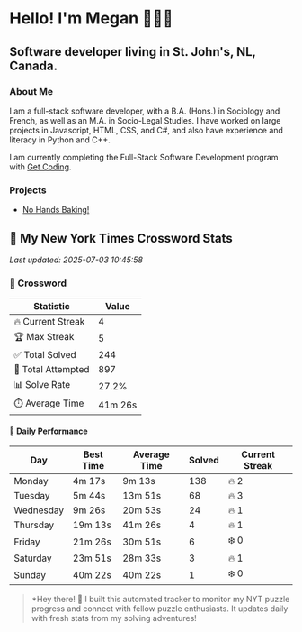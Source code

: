 # Hello! I'm Megan 👩🏻‍💻

## Software developer living in St. John's, NL, Canada.

### About Me

<p>I am a full-stack software developer, with a B.A. (Hons.) in Sociology and French, as well as an M.A. in Socio-Legal Studies. I have worked on large projects in Javascript, HTML, CSS, and C#, and also have experience and literacy in Python and C++.</p>

I am currently completing the Full-Stack Software Development program with [Get Coding](https://www.getcoding.ca/).

### Projects

* [No Hands Baking!](https://mpartificer.github.io/NoHandsBaking/)

<!-- NYT_STATS_START -->
## 🧩 My New York Times Crossword Stats

*Last updated: 2025-07-03 10:45:58*

### 🎯 Crossword

| Statistic | Value |
|-----------|-------|
| 🔥 Current Streak | 4 |
| 🏆 Max Streak | 5 |
| ✅ Total Solved | 244 |
| 🎲 Total Attempted | 897 |
| 📊 Solve Rate | 27.2% |
| ⏱️ Average Time | 41m 26s |

#### 📅 Daily Performance

| Day | Best Time | Average Time | Solved | Current Streak |
|-----|-----------|--------------|--------|----------------|
| Monday | 4m 17s | 9m 13s | 138 | 🔥 2 |
| Tuesday | 5m 44s | 13m 51s | 68 | 🔥 3 |
| Wednesday | 9m 26s | 20m 53s | 24 | 🔥 1 |
| Thursday | 19m 13s | 41m 26s | 4 | 🔥 1 |
| Friday | 21m 26s | 30m 51s | 6 | ❄️ 0 |
| Saturday | 23m 51s | 28m 33s | 3 | 🔥 1 |
| Sunday | 40m 22s | 40m 22s | 1 | ❄️ 0 |


<!-- NYT_STATS_END -->

> *Hey there! 👋 I built this automated tracker to monitor my NYT puzzle progress and connect with fellow puzzle enthusiasts. It updates daily with fresh stats from my solving adventures!
